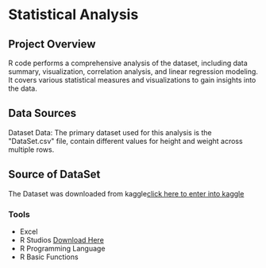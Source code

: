 # Statistical Analysis
## Project Overview

 R code performs a comprehensive analysis of the dataset, including data summary, visualization, correlation analysis, and linear regression modeling. It covers various statistical measures and visualizations to gain insights into the data.

## Data Sources

Dataset Data: The primary dataset used for this analysis is the "DataSet.csv" file, contain different values for height and weight across multiple rows.
## Source of DataSet
The Dataset was downloaded from kaggle[click here to enter into kaggle](https://www.kaggle.com/) 


### Tools
- Excel
- R Studios [Download Here](https://posit.co/download/rstudio-desktop/)
- R Programming Language
- R Basic Functions

